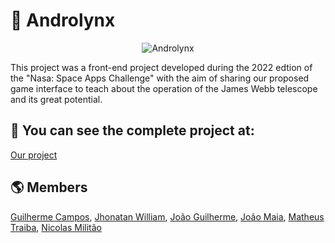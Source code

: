 # 🌌 Androlynx

<p align="center">
  <img alt="Androlynx" src="https://sa-2019.s3.amazonaws.com/media/images/7b50f77f-b82e-430f-b688-b88d4ccbb867.max-1000x1000.jpg">
</p>

This project was a front-end project developed during the 2022 edtion of the "Nasa: Space Apps Challenge" with the aim of sharing our proposed game interface to teach about the operation of the James Webb telescope and its great potential.

## 🔭 You can see the complete project at:

[Our project](https://2022.spaceappschallenge.org/challenges/2022-challenges/through-the-looking-glass/teams/androlynx/project)

## 🌎 Members

[Guilherme Campos](https://github.com/Gui-Felippe), [Jhonatan William](https://github.com/jhonatxnz), [João Guilherme](https://github.com/Joao2708-P), [João Maia](https://github.com/JMaia7), [Matheus Traiba](https://github.com/Traiba), [Nicolas Militão](https://github.com/nimilitao)
